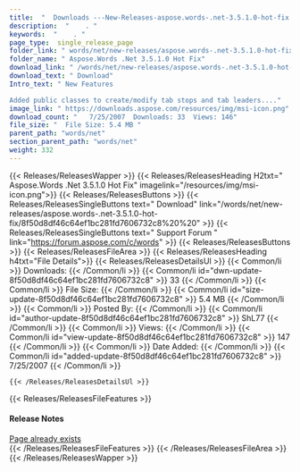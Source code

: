 ```yaml
---
title:  "  Downloads ---New-Releases-aspose.words-.net-3.5.1.0-hot-fix . " 
description:  "    . " 
keywords:  "    . " 
page_type:  single_release_page
folder_link: " words/net/new-releases/aspose.words-.net-3.5.1.0-hot-fix/"
folder_name: " Aspose.Words .Net 3.5.1.0 Hot Fix"
download_link: " /words/net/new-releases/aspose.words-.net-3.5.1.0-hot-fix/8f50d8df46c64ef1bc281fd7606732c8"
download_text: " Download"
Intro_text: " New Features

Added public classes to create/modify tab stops and tab leaders...."
image_link: " https://downloads.aspose.com/resources/img/msi-icon.png"
download_count: "   7/25/2007  Downloads: 33  Views: 146"
file_size: "  File Size: 5.4 MB "
parent_path: "words/net"
section_parent_path: "words/net"
weight: 332 
---
```


{{< Releases/ReleasesWapper >}}
  {{< Releases/ReleasesHeading H2txt=" Aspose.Words .Net 3.5.1.0 Hot Fix" imagelink="/resources/img/msi-icon.png">}}
  {{< Releases/ReleasesButtons >}}
    {{< Releases/ReleasesSingleButtons text=" Download" link="/words/net/new-releases/aspose.words-.net-3.5.1.0-hot-fix/8f50d8df46c64ef1bc281fd7606732c8%20%20" >}}
    {{< Releases/ReleasesSingleButtons text=" Support Forum " link="https://forum.aspose.com/c/words" >}}
  {{< Releases/ReleasesButtons >}}
  {{< Releases/ReleasesFileArea >}}
    {{< Releases/ReleasesHeading h4txt="File Details">}}
    {{< Releases/ReleasesDetailsUl >}}
            {{< Common/li  >}} Downloads: {{< /Common/li >}} 
      {{< Common/li id="dwn-update-8f50d8df46c64ef1bc281fd7606732c8" >}} 33 {{< /Common/li >}} 
      {{< Common/li  >}} File Size: {{< /Common/li >}} 
      {{< Common/li id="size-update-8f50d8df46c64ef1bc281fd7606732c8" >}} 5.4 MB {{< /Common/li >}} 
      {{< Common/li  >}} Posted By: {{< /Common/li >}} 
      {{< Common/li id="author-update-8f50d8df46c64ef1bc281fd7606732c8" >}} ShL77 {{< /Common/li >}} 
      {{< Common/li  >}} Views: {{< /Common/li >}} 
      {{< Common/li id="view-update-8f50d8df46c64ef1bc281fd7606732c8" >}} 147 {{< /Common/li >}} 
      {{< Common/li  >}} Date Added: {{< /Common/li >}} 
      {{< Common/li id="added-update-8f50d8df46c64ef1bc281fd7606732c8" >}} 7/25/2007 {{< /Common/li >}} 

    {{< /Releases/ReleasesDetailsUl >}}

  {{< Releases/ReleasesFileFeatures >}}
      <h4>Release Notes</h4><div><a href="Page" already exists>Page already exists</a></div>
  {{< /Releases/ReleasesFileFeatures >}}
 {{< /Releases/ReleasesFileArea >}}
{{< /Releases/ReleasesWapper >}}


